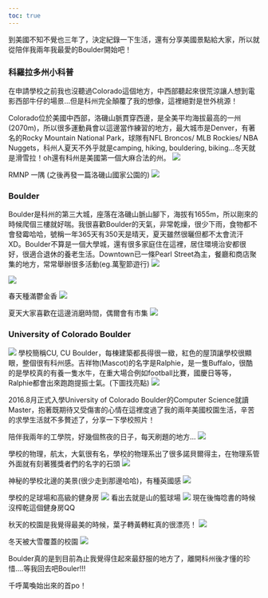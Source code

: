 ```yaml
---
toc: true
---
```

到美國不知不覺也三年了，決定紀錄一下生活，還有分享美國景點給大家，所以就從陪伴我兩年我最愛的Boulder開始吧！

### 科羅拉多州小科普

在申請學校之前我也沒聽過Colorado這個地方，中西部聽起來很荒涼讓人想到電影西部牛仔的場景...但是科州完全顛覆了我的想像，這裡絕對是世外桃源！

Colorado位於美國中西部，洛磯山脈貫穿西邊，是全美平均海拔最高的一州(2070m)，所以很多運動員會以這邊當作練習的地方，最大城市是Denver，有著名的Rocky Mountain National Park，球隊有NFL Broncos/ MLB Rockies/ NBA Nuggets，科州人夏天不外乎就是camping, hiking, bouldering, biking...冬天就是滑雪拉！oh還有科州是美國第一個大麻合法的州。
![](/assets/images/2019_08_25/01.png)

RMNP 一隅 (之後再發一篇洛磯山國家公園的)
![](/assets/images/2019_08_25/02.jpg)

### Boulder

Boulder是科州的第三大城，座落在洛磯山脈山腳下，海拔有1655m，所以剛來的時候爬個三樓就好喘。我很喜歡Boulder的天氣，非常乾燥，很少下雨，食物都不會發霉哈哈，號稱一年365天有350天是晴天，夏天雖然很曬但都不太會流汗XD。Boulder不算是一個大學城，還有很多家庭住在這裡，居住環境治安都很好，很適合退休的養老生活。Downtown已一條Pearl Street為主，餐廳和商店聚集的地方，常常舉辦很多活動(eg.萬聖節遊行)
![](/assets/images/2019_08_25/03.jpg)

![](/assets/images/2019_08_25/05.jpg)

春天種滿鬱金香
![](/assets/images/2019_08_25/07.jpg)

夏天大家喜歡在這邊消磨時間，偶爾會有市集
![](/assets/images/2019_08_25/06.jpg)

### University of Colorado Boulder

![](/assets/images/2019_08_25/04.jpg)
學校簡稱CU, CU Boulder，每棟建築都長得很一緻，紅色的屋頂讓學校很顯眼，整個很有科州感。吉祥物(Mascot)的名字是Ralphie，是一隻Buffalo，很酷的是學校真的有養一隻水牛，在重大場合例如football比賽，國慶日等等，Ralphie都會出來跑跑提振士氣。(下圖找亮點)
![](/assets/images/2019_08_25/08.jpg)

2016.8月正式入學University of Colorado Boulder的Computer Science就讀Master，抱著既期待又受傷害的心情在這裡度過了我的兩年美國校園生活，辛苦的求學生活就不多贅述了，分享一下學校照片！

陪伴我兩年的工學院，好幾個熬夜的日子，每天刷題的地方...
![](/assets/images/2019_08_25/09.jpg)

學校的物理，航太，大氣很有名，學校的物理系出了很多諾貝爾得主，在物理系管外面就有刻著獲獎者們的名字的石頭
![](/assets/images/2019_08_25/10.jpg)

神秘的學校北邊的美景(很少走到那邊哈哈)，有種英國感
![](/assets/images/2019_08_25/15.jpg)

學校的足球場和高級的健身房
![](/assets/images/2019_08_25/12.jpg)
看出去就是山的籃球場
![](/assets/images/2019_08_25/13.jpg)
現在後悔唸書的時候沒榨乾這個健身房QQ

秋天的校園是我覺得最美的時候，葉子轉黃轉紅真的很漂亮！
![](/assets/images/2019_08_25/14.jpg)

冬天被大雪覆蓋的校園
![](/assets/images/2019_08_25/11.jpg)

Boulder真的是到目前為止我覺得住起來最舒服的地方了，離開科州後才懂的珍惜....等我回去吧Bouler!!!

千呼萬喚始出來的首po！
